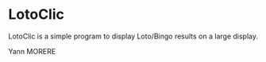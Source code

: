 LotoClic
==================

LotoClic is a simple program to display Loto/Bingo results on a large display.



Yann MORERE
